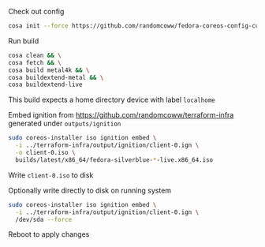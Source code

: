 Check out config
```bash
cosa init --force https://github.com/randomcoww/fedora-coreos-config-custom.git builds/client
```

Run build
```bash
cosa clean && \
cosa fetch && \
cosa build metal4k && \
cosa buildextend-metal && \
cosa buildextend-live
```

This build expects a home directory device with label `localhome`

Embed ignition from https://github.com/randomcoww/terraform-infra generated under `outputs/ignition`
```bash
sudo coreos-installer iso ignition embed \
  -i ../terraform-infra/output/ignition/client-0.ign \
  -o client-0.iso \
  builds/latest/x86_64/fedora-silverblue-*-live.x86_64.iso
```
Write `client-0.iso` to disk

Optionally write directly to disk on running system
```bash
sudo coreos-installer iso ignition embed \
  -i ../terraform-infra/output/ignition/client-0.ign \
  /dev/sda --force
```
Reboot to apply changes
